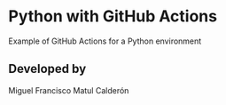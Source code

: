 # Python with GitHub Actions
Example of GitHub Actions for a Python environment

## Developed by
Miguel Francisco Matul Calderón

